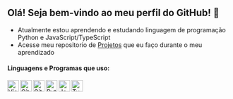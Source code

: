 ## Olá! Seja bem-vindo ao meu perfil do GitHub! 👋 

* Atualmente estou aprendendo e estudando linguagem de programação Python e JavaScript/TypeScript
* Acesse meu repositorio de [Projetos](https://github.com/electronic0/Projetos) que eu faço durante o meu aprendizado
#### Linguagens e Programas que uso:
<a href="https://code.visualstudio.com/" target="_blank" rel="external"><img align="left" alt="Visual Studio Code" width="26px" src="https://code.visualstudio.com/assets/apple-touch-icon.png"></a>
<a href="https://git-scm.com/" target="_blank" rel="external"><img align="left" alt="Git" width="26px" src="https://global.synologydownload.com/download/Package/img/Git/2.39.1-1079/thumb_256.png"></a>
<img align="left" alt="GitHub" width="26px" src="https://cdn-icons-png.flaticon.com/512/25/25231.png">
<a href="https://www.python.org/" target="_blank" rel="external"><img align="left" alt="Python" width="26px" src="https://images.vexels.com/media/users/3/166477/isolated/lists/9bb722f0e85ddbc1ce0f064534fd2311-icone-da-linguagem-de-programacao-python.png"></a>
<a href="https://www.javascript.com/" target="_blank" rel="external"><img align="left" alt="JavaScript" width="26px" src="https://logos-download.com/wp-content/uploads/2019/01/JavaScript_Logo.png"></a>
<a href="https://www.typescriptlang.org/" target="_blank" rel="external"><img align="left" alt="TypeScript" width="26px" src="https://cdn.icon-icons.com/icons2/2415/PNG/512/typescript_plain_logo_icon_146316.png"></a>

